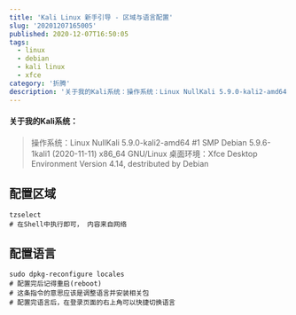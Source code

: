 ```yaml
---
title: 'Kali Linux 新手引导 - 区域与语言配置'
slug: '20201207165005'
published: 2020-12-07T16:50:05
tags:
  - linux
  - debian
  - kali linux
  - xfce
category: '折腾'
description: '关于我的Kali系统：操作系统：Linux NullKali 5.9.0-kali2-amd64 #1 SMP Debian 5.9.6-1kali1 (2020-11-11) x86_64 GNU/Linux桌面环境：Xfce Desktop Environment Version 4.14, destributed by Debian配置区域tzselect# 在Shell中执行即可， 内容来自网络配置语言sudo dpkg-reconfigure locales# 配置完后记得重'
---
```


#### 关于我的Kali系统：

> 操作系统：Linux NullKali 5.9.0-kali2-amd64 #1 SMP Debian 5.9.6-1kali1 (2020-11-11) x86_64 GNU/Linux
> 桌面环境：Xfce Desktop Environment Version 4.14, destributed by Debian

## 配置区域

```shell
tzselect
# 在Shell中执行即可， 内容来自网络
```

## 配置语言

```shell
sudo dpkg-reconfigure locales
# 配置完后记得重启(reboot)
# 这条指令的意思应该是调整语言并安装相关包
# 配置完语言后，在登录页面的右上角可以快捷切换语言
```
